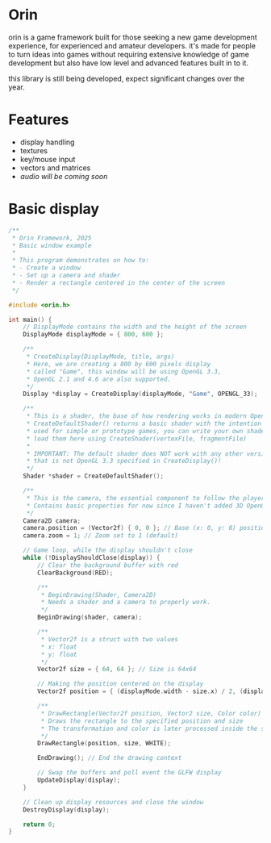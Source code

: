 # Orin
orin is a game framework built for those seeking a new game development experience, for experienced and amateur developers.
it's made for people to turn ideas into games without requiring extensive knowledge of game development but also have low level
and advanced features built in to it.

this library is still being developed, expect significant changes over the year.

# Features
- display handling
- textures
- key/mouse input
- vectors and matrices
- _audio will be coming soon_

# Basic display
```c
/**
 * Orin Framework, 2025
 * Basic window example
 *
 * This program demonstrates on how to:
 * - Create a window
 * - Set up a camera and shader
 * - Render a rectangle centered in the center of the screen
 */

#include <orin.h>

int main() {
    // DisplayMode contains the width and the height of the screen
    DisplayMode displayMode = { 800, 600 };

    /**
     * CreateDisplay(DisplayMode, title, args)
     * Here, we are creating a 800 by 600 pixels display
     * called "Game", this window will be using OpenGL 3.3,
     * OpenGL 2.1 and 4.6 are also supported.
     */
    Display *display = CreateDisplay(displayMode, "Game", OPENGL_33);

    /**
     * This is a shader, the base of how rendering works in modern OpenGL
     * CreateDefaultShader() returns a basic shader with the intention of being
     * used for simple or prototype games, you can write your own shaders and
     * load them here using CreateShader(vertexFile, fragmentFile)
     *
     * IMPORTANT: The default shader does NOT work with any other version
     * that is not OpenGL 3.3 specified in CreateDisplay()!
     */
    Shader *shader = CreateDefaultShader();

    /**
     * This is the camera, the essential component to follow the player and etc.
     * Contains basic properties for now since I haven't added 3D OpenGL yet.
     */
    Camera2D camera;
    camera.position = (Vector2f) { 0, 0 }; // Base (x: 0, y: 0) position
    camera.zoom = 1; // Zoom set to 1 (default)

    // Game loop, while the display shouldn't close
    while (!DisplayShouldClose(display)) {
        // Clear the background buffer with red
        ClearBackground(RED);

        /**
         * BeginDrawing(Shader, Camera2D)
         * Needs a shader and a camera to properly work.
         */
        BeginDrawing(shader, camera);

        /**
         * Vector2f is a struct with two values
         * x: float
         * y: float
         */
        Vector2f size = { 64, 64 }; // Size is 64x64

        // Making the position centered on the display
        Vector2f position = { (displayMode.width - size.x) / 2, (displayMode.height - size.y) / 2 };

        /**
         * DrawRectangle(Vector2f position, Vector2 size, Color color)
         * Draws the rectangle to the specified position and size
         * The transformation and color is later processed inside the shaders
         */
        DrawRectangle(position, size, WHITE);

        EndDrawing(); // End the drawing context

        // Swap the buffers and poll event the GLFW display
        UpdateDisplay(display);
    }

    // Clean up display resources and close the window
    DestroyDisplay(display);

    return 0;
}
```
